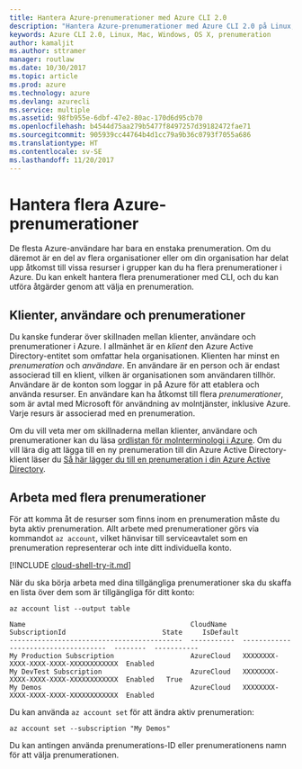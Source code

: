 ```yaml
---
title: Hantera Azure-prenumerationer med Azure CLI 2.0
description: "Hantera Azure-prenumerationer med Azure CLI 2.0 på Linux, Mac eller Windows."
keywords: Azure CLI 2.0, Linux, Mac, Windows, OS X, prenumeration
author: kamaljit
ms.author: sttramer
manager: routlaw
ms.date: 10/30/2017
ms.topic: article
ms.prod: azure
ms.technology: azure
ms.devlang: azurecli
ms.service: multiple
ms.assetid: 98fb955e-6dbf-47e2-80ac-170d6d95cb70
ms.openlocfilehash: b4544d75aa279b5477f8497257d39182472fae71
ms.sourcegitcommit: 905939cc44764b4d1cc79a9b36c0793f7055a686
ms.translationtype: HT
ms.contentlocale: sv-SE
ms.lasthandoff: 11/20/2017
---
```

# <a name="manage-multiple-azure-subscriptions"></a>Hantera flera Azure-prenumerationer

De flesta Azure-användare har bara en enstaka prenumeration. Om du däremot är en del av flera organisationer eller om din organisation har delat upp åtkomst till vissa resurser i grupper kan du ha flera prenumerationer i Azure. Du kan enkelt hantera flera prenumerationer med CLI, och du kan utföra åtgärder genom att välja en prenumeration.

## <a name="tenants-users-and-subscriptions"></a>Klienter, användare och prenumerationer

Du kanske funderar över skillnaden mellan klienter, användare och prenumerationer i Azure. I allmänhet är en _klient_ den Azure Active Directory-entitet som omfattar hela organisationen. Klienten har minst en _prenumeration_ och _användare_. En användare är en person och är endast associerad till en klient, vilken är organisationen som användaren tillhör. Användare är de konton som loggar in på Azure för att etablera och använda resurser. En användare kan ha åtkomst till flera _prenumerationer_, som är avtal med Microsoft för användning av molntjänster, inklusive Azure. Varje resurs är associerad med en prenumeration.

Om du vill veta mer om skillnaderna mellan klienter, användare och prenumerationer kan du läsa [ordlistan för molnterminologi i Azure](/azure/azure-glossary-cloud-terminology).
Om du vill lära dig att lägga till en ny prenumeration till din Azure Active Directory-klient läser du [Så här lägger du till en prenumeration i din Azure Active Directory](/en-us/azure/active-directory/active-directory-how-subscriptions-associated-directory).

## <a name="working-with-multiple-subscriptions"></a>Arbeta med flera prenumerationer

För att komma åt de resurser som finns inom en prenumeration måste du byta aktiv prenumeration. Allt arbete med prenumerationer görs via kommandot `az account`, vilket hänvisar till serviceavtalet som en prenumeration representerar och inte ditt individuella konto.

[!INCLUDE [cloud-shell-try-it.md](includes/cloud-shell-try-it.md)]

När du ska börja arbeta med dina tillgängliga prenumerationer ska du skaffa en lista över dem som är tillgängliga för ditt konto:

```azurecli-interactive
az account list --output table
```

```Output
Name                                         CloudName    SubscriptionId                        State     IsDefault
-------------------------------------------  -----------  ------------------------------------  --------  -----------
My Production Subscription                   AzureCloud   XXXXXXXX-XXXX-XXXX-XXXX-XXXXXXXXXXXX  Enabled
My DevTest Subscription                      AzureCloud   XXXXXXXX-XXXX-XXXX-XXXX-XXXXXXXXXXXX  Enabled   True
My Demos                                     AzureCloud   XXXXXXXX-XXXX-XXXX-XXXX-XXXXXXXXXXXX  Enabled
```

Du kan använda `az account set` för att ändra aktiv prenumeration:

```azurecli-interactive
az account set --subscription "My Demos"
```

Du kan antingen använda prenumerations-ID eller prenumerationens namn för att välja prenumerationen.
